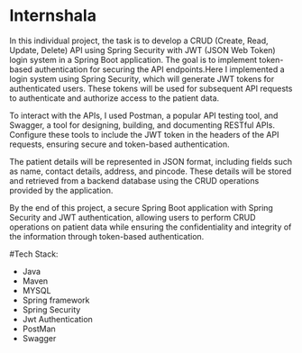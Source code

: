 # Internshala
In this individual project, the task is to develop a CRUD (Create, Read, Update, Delete) API using Spring Security with JWT (JSON Web Token) login system in a Spring Boot application. The goal is to implement token-based authentication for securing the API endpoints.Here I implemented a login system using Spring Security, which will generate JWT tokens for authenticated users. These tokens will be used for subsequent API requests to authenticate and authorize access to the patient data.

To interact with the APIs, I used Postman, a popular API testing tool, and Swagger, a tool for designing, building, and documenting RESTful APIs. Configure these tools to include the JWT token in the headers of the API requests, ensuring secure and token-based authentication.

The patient details will be represented in JSON format, including fields such as name, contact details, address, and pincode. These details will be stored and retrieved from a backend database using the CRUD operations provided by the application.

By the end of this project,  a secure Spring Boot application with Spring Security and JWT authentication, allowing users to perform CRUD operations on patient data while ensuring the confidentiality and integrity of the information through token-based authentication.

#Tech Stack:
* Java
* Maven
* MYSQL
* Spring framework 
* Spring Security
* Jwt Authentication
* PostMan
* Swagger

